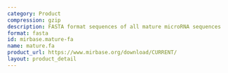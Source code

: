 ```yaml
---
category: Product
compression: gzip
description: FASTA format sequences of all mature microRNA sequences
format: fasta
id: mirbase.mature-fa
name: mature.fa
product_url: https://www.mirbase.org/download/CURRENT/
layout: product_detail
---
```

